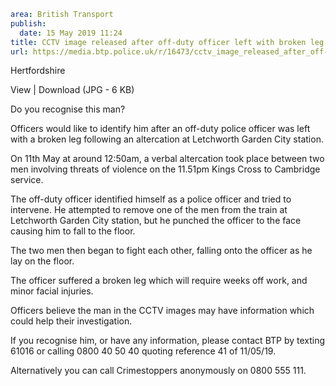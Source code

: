 ```yaml
area: British Transport
publish:
  date: 15 May 2019 11:24
title: CCTV image released after off-duty officer left with broken leg - Hertfordshire
url: https://media.btp.police.uk/r/16473/cctv_image_released_after_off-duty_officer_left_w
```

Hertfordshire

View | Download (JPG - 6 KB)

Do you recognise this man?

Officers would like to identify him after an off-duty police officer was left with a broken leg following an altercation at Letchworth Garden City station.

On 11th May at around 12:50am, a verbal altercation took place between two men involving threats of violence on the 11.51pm Kings Cross to Cambridge service.

The off-duty officer identified himself as a police officer and tried to intervene. He attempted to remove one of the men from the train at Letchworth Garden City station, but he punched the officer to the face causing him to fall to the floor.

The two men then began to fight each other, falling onto the officer as he lay on the floor.

The officer suffered a broken leg which will require weeks off work, and minor facial injuries.

Officers believe the man in the CCTV images may have information which could help their investigation.

If you recognise him, or have any information, please contact BTP by texting 61016 or calling 0800 40 50 40 quoting reference 41 of 11/05/19.

Alternatively you can call Crimestoppers anonymously on 0800 555 111.
